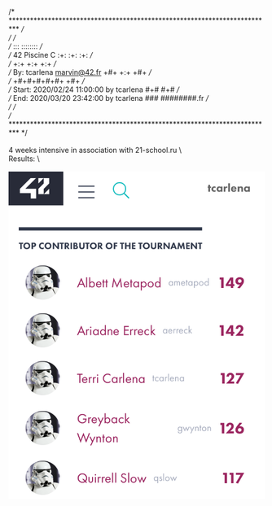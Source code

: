 /* ************************************************************************** */  \
/*                                                                            */  \
/*                                                        :::      ::::::::   */  \
/*   42 Piscine C                                       :+:      :+:    :+:   */  \
/*                                                    +:+ +:+         +:+     */  \
/*   By: tcarlena <marvin@42.fr>                    +#+  +:+       +#+        */  \
/*                                                +#+#+#+#+#+   +#+           */  \
/*   Start: 2020/02/24 11:00:00 by tcarlena            #+#    #+#             */  \
/*   End:   2020/03/20 23:42:00 by tcarlena           ###   ########.fr       */  \
/*                                                                            */  \
/* ************************************************************************** */  \
  \
4 weeks intensive in association with 21-school.ru \ 
  \
Results:  \  
  \
![](results.png)
